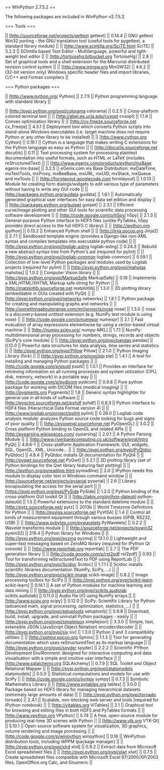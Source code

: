 == WinPython 2.7.5.2 ==

The following packages are included in WinPython v2.7.5.2.

=== Tools ===

|| [http://sourceforge.net/projects/gettext gettext] || 0.14.4 || GNU gettext Win32 porting - the GNU translation tool (useful tools for pygettext, a standard library module) ||
|| [http://www.scintilla.org/SciTE.html SciTE] || 3.2.3 || SCIntilla based Text Editor - Multilanguage, powerful and light-weight text editor ||
|| [http://tortoisehg.bitbucket.org TortoiseHg] || 2.8 || Set of graphical tools and a shell extension for the Mercurial distributed revision control system ||
|| [http://www.mingw.org MinGW32] || 4.6.2 || (32-bit version only) Windows specific header files and import libraries, C/C++ and Fortran compilers ||

=== Python packages ===

|| [http://www.python.org/ Python] || 2.7.5 || Python programming language with standard library ||

|| [http://pypi.python.org/pypi/colorama colorama] || 0.2.5 || Cross-platform colored terminal text ||
|| [http://abel.ee.ucla.edu/cvxopt cvxopt] || 1.1.6 || Convex optimization library ||
|| [http://cx-freeze.sourceforge.net cx_Freeze] || 4.3.1 || Deployment tool which converts Python scripts into stand-alone Windows executables (i.e. target machine does not require Python or any other library to be installed) ||
|| [http://www.cython.org Cython] || 0.19.1 || Cython is a language that makes writing C extensions for the Python language as easy as Python ||
|| [http://docutils.sourceforge.net docutils] || 0.11 || Text processing system for processing plaintext documentation into useful formats, such as HTML or LaTeX (includes reStructuredText) ||
|| [http://www.egenix.com/products/python/mxBase egenix-mx-base] || 3.2.5 || eGenix.com mx Base Distribution: mxDateTime, mxTextTools, mxProxy, mxBeeBase, mxURL, mxUID, mxStack, mxQueue and mxTools ||
|| [http://formlayout.googlecode.com formlayout] || 1.0.13 || Module for creating form dialogs/widgets to edit various type of parameters without having to write any GUI code ||
|| [http://packages.python.org/guidata guidata] || 1.6.1 || Automatically generated graphical user interfaces for easy data set edition and display ||
|| [http://packages.python.org/guiqwt guiqwt] || 2.3.1 || Efficient curve/image plotting and other GUI tools for scientific data processing software development ||
|| [http://code.google.com/p/h5py/ h5py] || 2.1.3 || General-purpose Python interface to HDF5 files (unlike PyTables, h5py provides direct access to the full HDF5 C library) ||
|| [http://ipython.org ipython] || 0.13.2 || Enhanced Python shell ||
|| [http://jinja.pocoo.org Jinja2] || 2.7.1 || Sandboxed template engine (provides a Django-like non-XML syntax and compiles templates into executable python code) ||
|| [http://pypi.python.org/pypi/logilab-astng logilab-astng] || 0.24.3 || Rebuild a new abstract syntax tree from Python's ast (required for pylint) ||
|| [http://pypi.python.org/pypi/logilab-common logilab-common] || 0.59.1 || Collection of low-level Python packages and modules used by Logilab projects (required for pylint) ||
|| [http://pypi.python.org/pypi/mahotas mahotas] || 1.0.2 || Computer Vision library ||
|| [http://pypi.python.org/pypi/MarkupSafe MarkupSafe] || 0.18 || Implements a XML/HTML/XHTML Markup safe string for Python ||
|| [http://matplotlib.sourceforge.net matplotlib] || 1.3.0 || 2D plotting library (embeddable in GUIs created with PyQt) ||
|| [http://pypi.python.org/pypi/networkx networkx] || 1.8.1 || Python package for creating and manipulating graphs and networks ||
|| [http://somethingaboutorange.com/mrl/projects/nose nose] || 1.3.0 || nose is a discovery-based unittest extension (e.g. NumPy test module is using nose) ||
|| [http://code.google.com/p/numexpr numexpr] || 2.1 || Fast evaluation of array expressions elementwise by using a vector-based virtual machine ||
|| [http://numpy.scipy.org/ numpy-MKL] || 1.7.1 || NumPy: multidimensional array processing for numbers, strings, records and objects (SciPy's core module) ||
|| [http://pypi.python.org/pypi/pandas pandas] || 0.12.0 || Powerful data structures for data analysis, time series and statistics ||
|| [http://pypi.python.org/pypi/Pillow Pillow] || 2.1.0 || Python Imaging Library (fork) ||
|| [http://pypi.python.org/pypi/pip pip] || 1.4.1 || A tool for installing and managing Python packages ||
|| [http://code.google.com/p/psutil psutil] || 1.0.1 || Provides an interface for retrieving information on all running processes and system utilization (CPU, disk, memory, network) in a portable way ||
|| [http://code.google.com/p/pydicom pydicom] || 0.9.8 || Pure python package for working with DICOM files (medical imaging) ||
|| [http://pygments.org Pygments] || 1.6 || Generic syntax highlighter for general use in all kinds of software ||
|| [http://pysclint.sourceforge.net/pyhdf pyhdf] || 0.8.3 || Python interface to HDF4 files (Hierarchical Data Format version 4) ||
|| [http://www.logilab.org/project/pylint pylint] || 0.28.0 || Logilab code analysis module: analyzes Python source code looking for bugs and signs of poor quality ||
|| [http://pyopengl.sourceforge.net PyOpenGL] || 3.0.2 || Cross platform Python binding to OpenGL and related APIs ||
|| [http://pyparsing.wikispaces.com/ pyparsing] || 2.0.1 || A Python Parsing Module ||
|| [http://www.riverbankcomputing.co.uk/software/pyqt/intro PyQt] || 4.9.6-1 || Cross-platform Application Framework: GUI, widgets, SQL, OpenGL, XML, Unicode... ||
|| [http://pypi.python.org/pypi/PyQtdoc PyQtdoc] || 4.8.4 || PyQtdoc installs Qt documentation for PyQt4 ||
|| [http://pyqwt.sourceforge.net PyQwt] || 5.2.1 || 2D plotting library (set of Python bindings for the Qwt library featuring fast plotting) ||
|| [http://ipython.org/pyreadline.html pyreadline] || 2.0 || IPython needs this module to display color text in Windows command window ||
|| [http://sourceforge.net/projects/pyserial pyserial] || 2.6 || Library encapsulating the access for the serial port ||
|| [https://pypi.python.org/pypi/PySide PySide] || 1.2.0 || Python binding of the cross-platform GUI toolkit Qt ||
|| [http://labix.org/python-dateutil python-dateutil] || 1.5 || Powerful extensions to the standard datetime module ||
|| [http://pytz.sourceforge.net/ pytz] || 2013b || World Timezone Definitions for Python ||
|| [http://pyvisa.sourceforge.net PyVISA] || 1.4 || Control all kinds of measurement equipment through various busses (GPIB, RS232, USB) ||
|| [http://www.pybytes.com/pywavelets PyWavelets] || 0.2.2 || Wavelet transforms module ||
|| [http://sourceforge.net/projects/pywin32 pywin32] || 218.4 || Python library for Windows ||
|| [http://pypi.python.org/pypi/pyzmq pyzmq] || 13.1.0 || Lightweight and super-fast messaging based on ZeroMQ library (required for IPython Qt console) ||
|| [http://www.reportlab.org reportlab] || 2.7 || The PDF generation library ||
|| [http://code.google.com/p/rst2pdf rst2pdf] || 0.93 || Tool for transforming reStructuredText to PDF using ReportLab ||
|| [http://pypi.python.org/pypi/Scidoc Scidoc] || 1.7.1.1 || Scidoc installs scientific libraries documentation (NumPy, SciPy, ...) ||
|| [http://pypi.python.org/pypi/scikit-image scikit-image] || 0.8.2 || Image processing toolbox for SciPy ||
|| [http://pypi.python.org/pypi/scikit-learn scikit-learn] || 0.14.1 || A set of Python modules for machine learning and data mining ||
|| [http://pypi.python.org/pypi/scikits.audiolab scikits.audiolab] || 0.11.0 || Audio file I/O using NumPy arrays ||
|| [http://www.scipy.org scipy] || 0.12.0 || SciPy: Scientific Library for Python (advanced math, signal processing, optimization, statistics, ...) ||
|| [http://pypi.python.org/pypi/setuptools setuptools] || 0.9.8 || Download, build, install, upgrade, and uninstall Python packages - easily ||
|| [http://pypi.python.org/pypi/simplejson simplejson] || 3.3.0 || Simple, fast, extensible JSON (JavaScript Object Notation) encoder/decoder ||
|| [http://pypi.python.org/pypi/six six] || 1.3.0 || Python 2 and 3 compatibility utilities ||
|| [http://sphinx.pocoo.org Sphinx] || 1.1.3 || Tool for generating documentation which uses reStructuredText as its markup language ||
|| [http://pypi.python.org/pypi/spyder spyder] || 2.2.2 || Scientific PYthon Development EnviRonment: designed for interactive computing and data visualisation with a simple and intuitive user interface ||
|| [http://www.sqlalchemy.org SQLAlchemy] || 0.7.9 || SQL Toolkit and Object Relational Mapper ||
|| [http://pypi.python.org/pypi/statsmodels statsmodels] || 0.5.0 || Statistical computations and models for use with SciPy ||
|| [http://code.google.com/p/sympy sympy] || 0.7.3 || Symbolic Mathematics Library ||
|| [http://www.pytables.org tables] || 3.0.0 || Package based on HDF5 library for managing hierarchical datasets (extremely large amounts of data) ||
|| [http://pypi.python.org/pypi/tornado tornado] || 2.4.1 || Scalable, non-blocking web server and tools (required for IPython notebook) ||
|| [http://vitables.org ViTables] || 2.1 || Graphical tool for browsing and editing files in both HDF5 and PyTables formats ||
|| [http://www.vpython.org VPython] || 5.74 || A free, open-source module for producing real-time 3D scenes with Python ||
|| [http://www.vtk.org VTK-Qt] || 5.10.1 || Open-source software system for visualization, 3D graphics, volume rendering and image processing ||
|| [http://code.google.com/p/winpython winpython] || 0.16 || WinPython distribution tools, including WPPM (package manager) ||
|| [http://pypi.python.org/pypi/xlrd xlrd] || 0.9.2 || Extract data from Microsoft Excel spreadsheet files ||
|| [http://pypi.python.org/pypi/xlwt xlwt] || 0.7.5 || Create spreadsheet files compatible with Microsoft Excel 97/2000/XP/2003 files, OpenOffice.org Calc, and Gnumeric ||